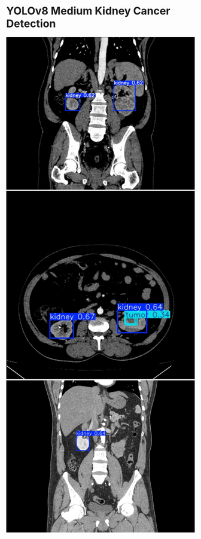 # YOLOv8 Medium Kidney Cancer Detection


![Screenshot_1](/runs/detect/predict/test.jpg)
![Screenshot_2](/runs/detect/predict2/test_2.jpg)
![Screenshot_3](/runs/detect/predict3/test_3.jpg)

